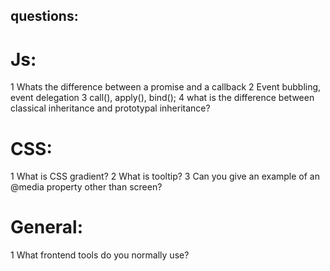 ## questions:

# Js:
1 Whats the difference between a promise and a callback
2 Event bubbling, event delegation
3 call(), apply(), bind();
4 what is the difference between classical inheritance and prototypal inheritance?

# CSS:
1 What is CSS gradient?
2 What is tooltip?
3 Can you give an example of an @media property other than screen?


 # General:
1 What frontend tools do you normally use?